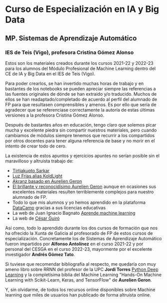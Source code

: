 # Curso de Especialización en IA y Big Data
## MP. Sistemas de Aprendizaje Automático
### IES de Teis (Vigo), profesora Cristina Gómez Alonso

Estos son los materiales creados durante los cursos 2021-22 y 2022-23 para los alumnos del Módulo Profesional de Machine Learning dentro del CE de IA y Big Data en el IES de Teis (Vigo).

Para poder crearlos, se han invertido muchas horas de trabajo y en bastantes de los notebooks se pueden apreciar siempre las referencias a las fuentes originales de dónde se han extraido y/o traducido. Muchos de ellos se han readaptado/completado de acuerdo al perfil del alumnado de FP para que resultasen comprensibles y amenos. Es por ello que sería de agradecer que se referenciase correctamente la autoría de estas últimas versiones a la profesora Cristina Gómez Alonso.

Después de bastantes años en educación, tengo claro que solemos picar mucha y excelente piedra sin compartir nuestros materiales, pero cuando cambiamos de módulos siempre tenemos que recurrir a los compartidos por otros docentes para tener alguna referencia de base y no morir en el intento de crear todo de cero.

La existencia de estos apuntos y ejercicios apuntes no serían posible sin el maravilloso y altruista trabajo de:

* [Tirtjakupto Sarkar](https://github.com/tirthajyoti/Machine-Learning-with-Python)
* [Luz Frías alias KoldLight](https://github.com/koldLight/curso-python-analisis-datos)
* [Akranz basado en Aurelien Geron](https://github.com/Akramz/Hands-on-Machine-Learning-with-Scikit-Learn-Keras-and-TensorFlow)
* [El brillante y reconocidísimo Aurelien Geron](https://github.com/ageron/handson-ml2) aunque en ocasiones sus excelentes materiales resulten terriblemente complejos para nuestro alumnado de FP.
* Todo lo que mis alumnos y yo hemos aprendido en la plataforma [DataCamp](https://www.datacamp.com/) gracias a sus licencias educativas 
* La web de Juan Ignacio Bagnato [Aprende machine learning](https://www.aprendemachinelearning.com/)
* La web de [César Guiró](https://cesguiro.es/doku.php?id=clase:ia:saa:start)


Así como, todo lo aprendido durante los dos cursos de formación que nos ha ofrecido la Xunta de Galicia al profesorado de FP de estos cursos de especialización. Concretamente los de Sistemas de Aprendizaje Automático fueron impartidos por **Alfonso Antolínez** en el curso 2021-22 y por personal del CESGA en el curso 2022-23, mayormente por el excelente investigador **Andrés Gómez Tato**.

Si tuviese que recomendar bibliografía al respecto, me quedaría con muy ameno libro sobre RRNN del profesor de la UPC **Jordi Torres** [Python Deep Learning](https://torres.ai/python-deep-learning) y la completísima biblia del Machine Learning "Hands-On Machine Learning with Scikit-Learn, Keras, and TensorFlow" de **Aurelien Geron**.

Y, sin olvidarme, de todos los recursos online disponibles sobre Machine learning que miles de usuarios han publicado de forma altruista online.
